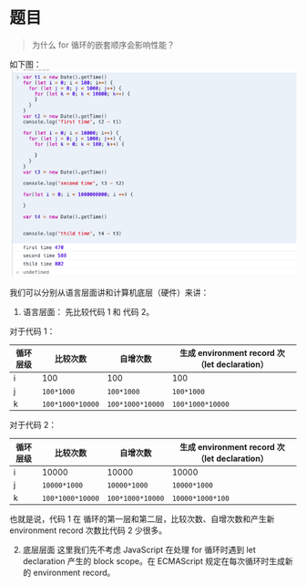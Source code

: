 # 题目
> 为什么 for 循环的嵌套顺序会影响性能？

如下图：
![](../../images/200317-problem-120.png)


我们可以分别从语言层面讲和计算机底层（硬件）来讲：

1. 语言层面：
先比较代码 1 和 代码 2。

对于代码 1：

循环层级 | 比较次数 | 自增次数 | 生成 environment record 次（let declaration）
-| -| -|-|
i | 100 | 100 | 100
j | `100*1000` | `100*1000` | `100*1000`
k | `100*1000*10000` | `100*1000*10000` | `100*1000*10000`

对于代码 2：

循环层级 | 比较次数 | 自增次数| 生成 environment record 次（let declaration）
-| -| -|-|
i | 10000 | 10000 | 10000
j | `10000*1000` | `10000*1000` | `10000*1000`
k | `100*1000*10000` | `100*1000*10000` | `10000*1000*100`


也就是说，代码 1 在 循环的第一层和第二层，比较次数、自增次数和产生新 environment record 次数比代码 2 少很多。


2. 底层层面
这里我们先不考虑 JavaScript 在处理 for 循环时遇到 let declaration 产生的 block scope。在 ECMAScript 规定在每次循环时生成新的 environment record。